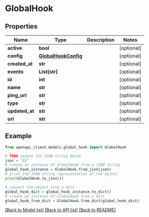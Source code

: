 # GlobalHook


## Properties

Name | Type | Description | Notes
------------ | ------------- | ------------- | -------------
**active** | **bool** |  | [optional] 
**config** | [**GlobalHookConfig**](GlobalHookConfig.md) |  | [optional] 
**created_at** | **str** |  | [optional] 
**events** | **List[str]** |  | [optional] 
**id** | **int** |  | [optional] 
**name** | **str** |  | [optional] 
**ping_url** | **str** |  | [optional] 
**type** | **str** |  | [optional] 
**updated_at** | **str** |  | [optional] 
**url** | **str** |  | [optional] 

## Example

```python
from openapi_client.models.global_hook import GlobalHook

# TODO update the JSON string below
json = "{}"
# create an instance of GlobalHook from a JSON string
global_hook_instance = GlobalHook.from_json(json)
# print the JSON string representation of the object
print(GlobalHook.to_json())

# convert the object into a dict
global_hook_dict = global_hook_instance.to_dict()
# create an instance of GlobalHook from a dict
global_hook_from_dict = GlobalHook.from_dict(global_hook_dict)
```
[[Back to Model list]](../README.md#documentation-for-models) [[Back to API list]](../README.md#documentation-for-api-endpoints) [[Back to README]](../README.md)


